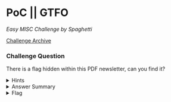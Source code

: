 # PoC || GTFO

<i>Easy MISC Challenge by Spaghetti</i>

[Challenge Archive](https://ctf-2023.clubeh.ca/challenges#PoC%20||%20GTFO-499693588)

### Challenge Question

There is a flag hidden within this PDF newsletter, can you find it?

<details>
  <summary>Hints</summary>

  1. Look into PDF objects and artifacts.
</details>

<details>
  <summary>Answer Summary</summary>

  &emsp;The flag is in the variable name for the email text field.  
  &emsp;There are lots of tools to get a data dump from the PDF; I used PDF toolkit.

  &emsp;Run the command: `pdftk poc-or-gtfo.pdf dump_data_fields output data_fields`
</details>

<details>
  <summary>Flag</summary>

  &emsp;**clubeh{d4t4_f131d5_dump_g8fas6}**
</details>

